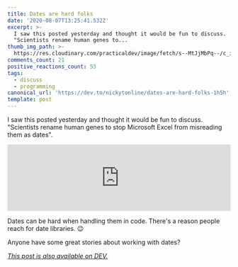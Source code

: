 ```yaml
---
title: Dates are hard folks
date: '2020-08-07T13:25:41.532Z'
excerpt: >-
  I saw this posted yesterday and thought it would be fun to discuss.
  "Scientists rename human genes to...
thumb_img_path: >-
  https://res.cloudinary.com/practicaldev/image/fetch/s--MtJjMbPq--/c_imagga_scale,f_auto,fl_progressive,h_420,q_auto,w_1000/https://dev-to-uploads.s3.amazonaws.com/i/bugh4u64a8y94dv7izg6.png
comments_count: 21
positive_reactions_count: 53
tags:
  - discuss
  - programming
canonical_url: 'https://dev.to/nickytonline/dates-are-hard-folks-1h5h'
template: post
---
```

I saw this posted yesterday and thought it would be fun to discuss. "Scientists rename human genes to stop Microsoft Excel from misreading them as dates".


<iframe class="liquidTag" src="https://dev.to/embed/twitter?args=1291723650748551173" style="border: 0; width: 100%;"></iframe>


Dates can be hard when handling them in code. There's a reason people reach for date libraries. 😉

Anyone have some great stories about working with dates?

*[This post is also available on DEV.](https://dev.to/nickytonline/dates-are-hard-folks-1h5h)*


<script>
const parent = document.getElementsByTagName('head')[0];
const script = document.createElement('script');
script.type = 'text/javascript';
script.src = 'https://cdnjs.cloudflare.com/ajax/libs/iframe-resizer/4.1.1/iframeResizer.min.js';
script.charset = 'utf-8';
script.onload = function() {
    window.iFrameResize({}, '.liquidTag');
};
parent.appendChild(script);
</script>    
